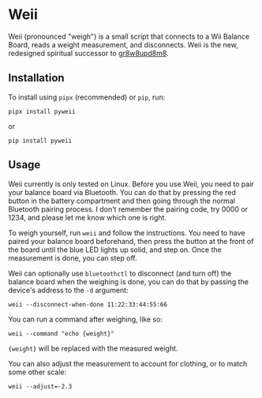 Weii
====

Weii (pronounced "weigh") is a small script that connects to a Wii Balance Board, reads a weight measurement, and disconnects.
Weii is the new, redesigned spiritual successor to [gr8w8upd8m8](https://github.com/skorokithakis/gr8w8upd8m8).

Installation
------------

To install using `pipx` (recommended) or `pip`, run:

```
pipx install pyweii
```

or

```
pip install pyweii
```


Usage
-----

Weii currently is only tested on Linux.
Before you use Weii, you need to pair your balance board via Bluetooth.
You can do that by pressing the red button in the battery compartment and then going through the normal Bluetooth pairing process.
I don't remember the pairing code, try 0000 or 1234, and please let me know which one is right.

To weigh yourself, run `weii` and follow the instructions.
You need to have paired your balance board beforehand, then press the button at the front of the board until the blue LED lights up solid, and step on.
Once the measurement is done, you can step off.

Weii can optionally use `bluetoothctl` to disconnect (and turn off) the balance board when the weighing is done, you can do that by passing the device's address to the `-d` argument:

```
weii --disconnect-when-done 11:22:33:44:55:66
```

You can run a command after weighing, like so:

```
weii --command "echo {weight}"
```

`{weight}` will be replaced with the measured weight.

You can also adjust the measurement to account for clothing, or to match some other scale:

```
weii --adjust=-2.3
```
